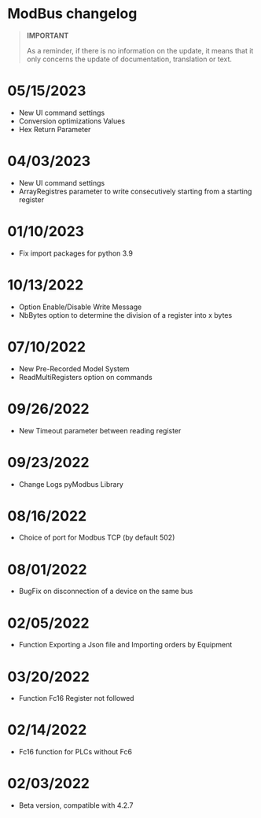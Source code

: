 # ModBus changelog

>**IMPORTANT**
>
>As a reminder, if there is no information on the update, it means that it only concerns the update of documentation, translation or text.

# 05/15/2023

- New UI command settings
- Conversion optimizations Values
- Hex Return Parameter

# 04/03/2023

- New UI command settings
- ArrayRegistres parameter to write consecutively starting from a starting register

# 01/10/2023
- Fix import packages for python 3.9

# 10/13/2022
- Option Enable/Disable Write Message
- NbBytes option to determine the division of a register into x bytes

# 07/10/2022
- New Pre-Recorded Model System
- ReadMultiRegisters option on commands

# 09/26/2022
- New Timeout parameter between reading register

# 09/23/2022
- Change Logs pyModbus Library

# 08/16/2022
- Choice of port for Modbus TCP (by default 502)

# 08/01/2022
- BugFix on disconnection of a device on the same bus

# 02/05/2022
- Function Exporting a Json file and Importing orders by Equipment

# 03/20/2022
- Function Fc16 Register not followed

# 02/14/2022
- Fc16 function for PLCs without Fc6

# 02/03/2022
- Beta version, compatible with 4.2.7
